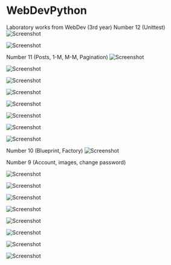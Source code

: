 # WebDevPython
Laboratory works from WebDev (3rd year)
Number 12 (Unittest)
![Screenshot](./lab12/screenshots/lab12_img_5.png)

![Screenshot](./lab12/screenshots/lab12_img_2.png)

Number 11 (Posts, 1-M, M-M, Pagination)
![Screenshot](./lab11/screenshots/lab11_img_13.png)

![Screenshot](./lab11/screenshots/lab11_img_15.png)

![Screenshot](./lab11/screenshots/lab11_img_2.png)

![Screenshot](./lab11/screenshots/lab11_img_3.png)

![Screenshot](./lab11/screenshots/lab11_img_4.png)

![Screenshot](./lab11/screenshots/lab11_img_7.png)

![Screenshot](./lab11/screenshots/lab11_img_11.png)

![Screenshot](./lab11/screenshots/lab11_img_12.png)

Number 10 (Blueprint, Factory)
![Screenshot](./lab10/screenshots/lab10_img_1.png)

Number 9 (Account, images, change password)

![Screenshot](./lab9/screenshots/lab9_img_1.png)

![Screenshot](./lab9/screenshots/lab9_img_2.png)

![Screenshot](./lab9/screenshots/lab9_img_3.png)

![Screenshot](./lab9/screenshots/lab9_img_4.png)

![Screenshot](./lab9/screenshots/lab9_img_5.png)

![Screenshot](./lab9/screenshots/lab9_img_6.png)

![Screenshot](./lab9/screenshots/lab9_img_7.png)

![Screenshot](./lab9/screenshots/lab9_img_8.png)

